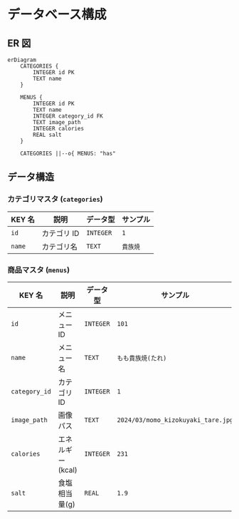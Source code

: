 # データベース構成

## ER 図

```mermaid
erDiagram
    CATEGORIES {
        INTEGER id PK
        TEXT name
    }

    MENUS {
        INTEGER id PK
        TEXT name
        INTEGER category_id FK
        TEXT image_path
        INTEGER calories
        REAL salt
    }

    CATEGORIES ||--o{ MENUS: "has"
```

## データ構造

### カテゴリマスタ (`categories`)

| KEY 名 | 説明        | データ型  | サンプル |
| ------ | ----------- | --------- | -------- |
| `id`   | カテゴリ ID | `INTEGER` | `1`      |
| `name` | カテゴリ名  | `TEXT`    | `貴族焼` |

### 商品マスタ (`menus`)

| KEY 名        | 説明             | データ型  | サンプル                           |
| ------------- | ---------------- | --------- | ---------------------------------- |
| `id`          | メニュー ID      | `INTEGER` | `101`                              |
| `name`        | メニュー名       | `TEXT`    | `もも貴族焼(たれ)`                 |
| `category_id` | カテゴリ ID      | `INTEGER` | `1`                                |
| `image_path`  | 画像パス         | `TEXT`    | `2024/03/momo_kizokuyaki_tare.jpg` |
| `calories`    | エネルギー(kcal) | `INTEGER` | `231`                              |
| `salt`        | 食塩相当量(g)    | `REAL`    | `1.9`                              |
